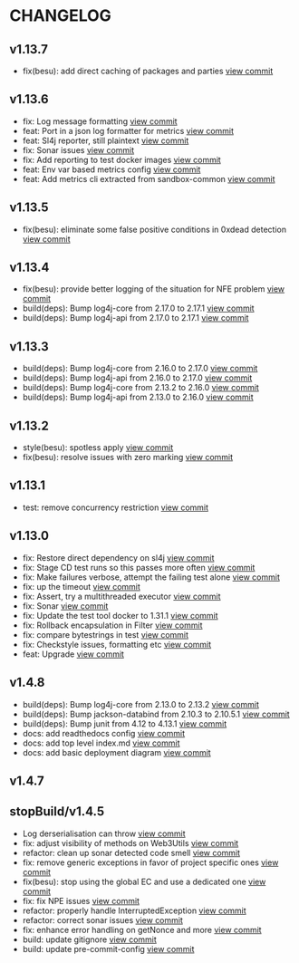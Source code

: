 # CHANGELOG

## v1.13.7

* fix(besu): add direct caching of packages and parties [view commit](https://github.com/blockchaintp/daml-on-besu/commit/607daad9433052b03260fe9d8f75a991309072b0)

## v1.13.6

* fix: Log message formatting [view commit](https://github.com/blockchaintp/daml-on-besu/commit/21680d7bb3a0fde4df6ae984bf487e34fe3c60b4)
* feat: Port in a json log formatter for metrics [view commit](https://github.com/blockchaintp/daml-on-besu/commit/5bb9a5859d2a17b1a03babd9a352c6ccc3009c56)
* feat: Sl4j reporter, still plaintext [view commit](https://github.com/blockchaintp/daml-on-besu/commit/3c95dbe236d63ebf35aeaf36eb1469b6f5a30592)
* fix: Sonar issues [view commit](https://github.com/blockchaintp/daml-on-besu/commit/ce58e8ca2ab2fabb2e870f08a90ea31ef26314f0)
* fix: Add reporting to test docker images [view commit](https://github.com/blockchaintp/daml-on-besu/commit/556fc228ace14eba681f6dd45fe45bf47d596df1)
* feat: Env var based metrics config [view commit](https://github.com/blockchaintp/daml-on-besu/commit/01c8df4b821bc85649b56d91b1c6acd82485dcf2)
* feat: Add metrics cli extracted from sandbox-common [view commit](https://github.com/blockchaintp/daml-on-besu/commit/336f97b5d9e0a6bb2478f06a2bc87e071934a9c5)

## v1.13.5

* fix(besu): eliminate some false positive conditions in 0xdead detection [view commit](https://github.com/blockchaintp/daml-on-besu/commit/93d2018f397e3ee521452f02dcac04958122ba61)

## v1.13.4

* fix(besu): provide better logging of the situation for NFE problem [view commit](https://github.com/blockchaintp/daml-on-besu/commit/0c089eeb9b5cacb555b8798e97e3cc6191b14a14)
* build(deps): Bump log4j-core from 2.17.0 to 2.17.1 [view commit](https://github.com/blockchaintp/daml-on-besu/commit/73ad5efc72051825f9c7d5518e61ba6ea9659e19)
* build(deps): Bump log4j-api from 2.17.0 to 2.17.1 [view commit](https://github.com/blockchaintp/daml-on-besu/commit/abb964539eed2ad51307cb2a72871690ca5bec75)

## v1.13.3

* build(deps): Bump log4j-core from 2.16.0 to 2.17.0 [view commit](https://github.com/blockchaintp/daml-on-besu/commit/8d9937bea12951d7ab2737a99bfc3de560be8d1c)
* build(deps): Bump log4j-api from 2.16.0 to 2.17.0 [view commit](https://github.com/blockchaintp/daml-on-besu/commit/745a8fc1f472e3352cbfa30ba9ad21415b361c1e)
* build(deps): Bump log4j-core from 2.13.2 to 2.16.0 [view commit](https://github.com/blockchaintp/daml-on-besu/commit/a5f8f3d21e41e38521b16cd068101489c3e57626)
* build(deps): Bump log4j-api from 2.13.0 to 2.16.0 [view commit](https://github.com/blockchaintp/daml-on-besu/commit/f4ef105cc0eb721fcd42acb940201e48d7c365c3)

## v1.13.2

* style(besu): spotless apply [view commit](https://github.com/blockchaintp/daml-on-besu/commit/e1598e839cd097bccbe6a391554e1da6229893a3)
* fix(besu):  resolve issues with zero marking [view commit](https://github.com/blockchaintp/daml-on-besu/commit/b1bc83703dea87033d92d6724a26f9e976febfaa)

## v1.13.1

* test: remove concurrency restriction [view commit](https://github.com/blockchaintp/daml-on-besu/commit/a6db0a16830b81ef6de66d75f43308e25dfd969d)

## v1.13.0

* fix: Restore direct dependency on sl4j [view commit](https://github.com/blockchaintp/daml-on-besu/commit/cca51a9bfe055be0b3563fe530aba6c3a2d230b7)
* fix: Stage CD test runs so this passes more often [view commit](https://github.com/blockchaintp/daml-on-besu/commit/8fa22ac1b326117f33a28291e691c11570004f02)
* fix: Make failures verbose, attempt the failing test alone [view commit](https://github.com/blockchaintp/daml-on-besu/commit/384fd49996f3a88366b9cab16d4261acef8238d3)
* fix: up the timeout [view commit](https://github.com/blockchaintp/daml-on-besu/commit/889c3ec824f186290c600ec736df11f705920720)
* fix: Assert, try a multithreaded executor [view commit](https://github.com/blockchaintp/daml-on-besu/commit/566197278925d89aa84b0f4d1c7262885e25a685)
* fix: Sonar [view commit](https://github.com/blockchaintp/daml-on-besu/commit/3fb375e211570624b047b709aa2db861aad9f19b)
* fix: Update the test tool docker to 1.31.1 [view commit](https://github.com/blockchaintp/daml-on-besu/commit/52d34a7038a2237ef94335fc290c2c8551c22681)
* fix: Rollback encapsulation in Filter [view commit](https://github.com/blockchaintp/daml-on-besu/commit/d1a07844e9c3d2058b56d428d96b9c2a382d2402)
* fix: compare bytestrings in test [view commit](https://github.com/blockchaintp/daml-on-besu/commit/c151a945133e82e57e9ce4465a0b2e574b954eea)
* fix: Checkstyle issues, formatting etc [view commit](https://github.com/blockchaintp/daml-on-besu/commit/7ea26cf8a91a1ef99622a03498d7f8c415ae5fbe)
* feat: Upgrade [view commit](https://github.com/blockchaintp/daml-on-besu/commit/8e9fe65aa19abd4de5eceeb95af21d78562ee00d)

## v1.4.8

* build(deps): Bump log4j-core from 2.13.0 to 2.13.2 [view commit](https://github.com/blockchaintp/daml-on-besu/commit/3185806d8ac0dec5f3473e1585c0e7326194d236)
* build(deps): Bump jackson-databind from 2.10.3 to 2.10.5.1 [view commit](https://github.com/blockchaintp/daml-on-besu/commit/9cd253c7ed814502473db07b49a3c8f61ef58e17)
* build(deps): Bump junit from 4.12 to 4.13.1 [view commit](https://github.com/blockchaintp/daml-on-besu/commit/faebaec29e3035b8c36c3345b13af5c76023f2de)
* docs: add readthedocs config [view commit](https://github.com/blockchaintp/daml-on-besu/commit/9cc8edf7e768e990f2e4941a0d6c139d0edb3dd9)
* docs: add top level index.md [view commit](https://github.com/blockchaintp/daml-on-besu/commit/21bd4d36d845748e0cccae74bfb36bec48166bfa)
* docs: add basic deployment diagram [view commit](https://github.com/blockchaintp/daml-on-besu/commit/e836af130915f4e8204d04a14322e52531c91ece)

## v1.4.7


## stopBuild/v1.4.5

* Log derserialisation can throw [view commit](https://github.com/blockchaintp/daml-on-besu/commit/dcfc6819b4835ed41acea850c751cb7d0495ca5e)
* fix: adjust visibility of methods on Web3Utils [view commit](https://github.com/blockchaintp/daml-on-besu/commit/2ddfc1578a5858e1d56b50b3b94168d718685ea4)
* refactor: clean up sonar detected code smell [view commit](https://github.com/blockchaintp/daml-on-besu/commit/c852049db5fddaadd7e467059e34f8e21563ee88)
* fix: remove generic exceptions in favor of project specific ones [view commit](https://github.com/blockchaintp/daml-on-besu/commit/8c286971f11fd07752d9a9c394fe69a7807761bc)
* fix(besu): stop using the global EC and use a dedicated one [view commit](https://github.com/blockchaintp/daml-on-besu/commit/b0e87f7be1298f39fdba6dd2f720909fc3f5e127)
* fix: fix NPE issues [view commit](https://github.com/blockchaintp/daml-on-besu/commit/e0b239c400d9e8130fb3c9833a6e6d7a03cb9e34)
* refactor: properly handle InterruptedException [view commit](https://github.com/blockchaintp/daml-on-besu/commit/7fa18d63526ec6ef0fff146446840162b41a4267)
* refactor: correct sonar issues [view commit](https://github.com/blockchaintp/daml-on-besu/commit/e15efd2a8f6c03a9e76e624ed813f47e01377fb5)
* fix: enhance error handling on getNonce and more [view commit](https://github.com/blockchaintp/daml-on-besu/commit/71f5455cc7a4cff070bcb752cba19c8df8609a60)
* build: update gitignore [view commit](https://github.com/blockchaintp/daml-on-besu/commit/01e5fe5d7397a518fefb525be2bf93717698cc26)
* build: update pre-commit-config [view commit](https://github.com/blockchaintp/daml-on-besu/commit/8396fbc395362b27d35dd418379c8aba428d7f95)

